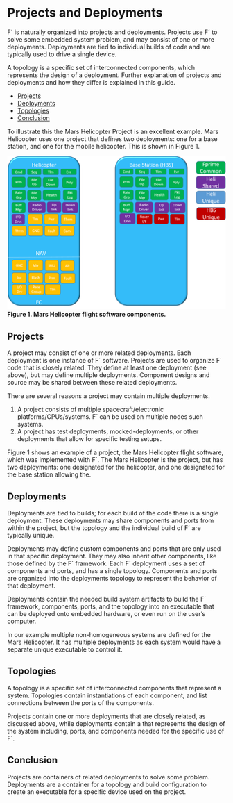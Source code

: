 # Projects and Deployments

F´ is naturally organized into projects and deployments. Projects use F´ to solve some embedded system problem, and may
consist of one or more deployments.  Deployments are tied to individual builds of code and are typically used to drive
a single device. 

A topology is a specific set of interconnected components, which represents the design of a deployment. Further
explanation of projects and deployments and how they differ is explained in this guide.

- [Projects](#projects)
- [Deployments](#deployments)
- [Topologies](#topologies)
- [Conclusion](#conclusion)

To illustrate this the Mars Helicopter Project is an excellent example. Mars Helicopter uses one project that defines
two deployments: one for a base station, and one for the mobile helicopter. This is shown in Figure 1.

![Mars Helicopter](../media/proj_dep1.png)
**Figure 1. Mars Helicopter flight software components.**

## Projects

A project may consist of one or more related deployments. Each deployment is one instance of F´ software. Projects are
used to organize F´ code that is closely related. They define at least one deployment (see above), but may define
multiple deployments. Component designs and source may be shared between these related deployments.

There are several reasons a project may contain multiple deployments.

1. A project consists of multiple spacecraft/electronic platforms/CPUs/systems. F´ can be used on multiple nodes such
systems.
2. A project has test deployments, mocked-deployments, or other deployments that allow for specific testing setups.

Figure 1 shows an example of a project, the Mars Helicopter flight software, which was implemented with F´. The Mars
Helicopter is the project, but has two deployments: one designated for the helicopter, and one designated for the base
station allowing the.

## Deployments

Deployments are tied to builds; for each build of the code there is a single deployment. These deployments may share
components and ports from within the project, but the topology and the individual build of F´ are typically unique.

Deployments may define custom components and ports that are only used in that specific deployment. They may also inherit
other components, like those defined by the F´ framework. Each F´ deployment uses a set of components and ports,
and has a single topology. Components and ports are organized into the deployments topology to represent the behavior of
that deployment.

Deployments contain the needed build system artifacts to build the F´ framework, components, ports, and the topology
into an executable that can be deployed onto embedded hardware, or even run on the user’s computer.


In our example multiple non-homogeneous systems are defined for the Mars Helicopter. It has multiple deployments as
each system would have a separate unique executable to control it.


## Topologies

A topology is a specific set of interconnected components that represent a system. Topologies contain instantiations of
each component, and list connections between the ports of the components.

Projects contain one or more deployments that are closely related, as discussed above, while deployments contain a 
that represents the design of the system including, ports, and components needed for the specific use of F´.

## Conclusion

Projects are containers of related deployments to solve some problem. Deployments are a container for a topology and
build configuration to create an executable for a specific device used on the project. 
